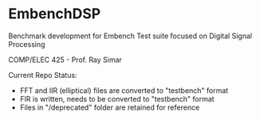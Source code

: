 # EmbenchDSP

Benchmark development for Embench Test suite focused on Digital Signal Processing

COMP/ELEC 425 - Prof. Ray Simar


Current Repo Status:
- FFT and IIR (elliptical) files are converted to "testbench" format
- FIR is written, needs to be converted to "testbench" format
- Files in "/deprecated" folder are retained for reference
